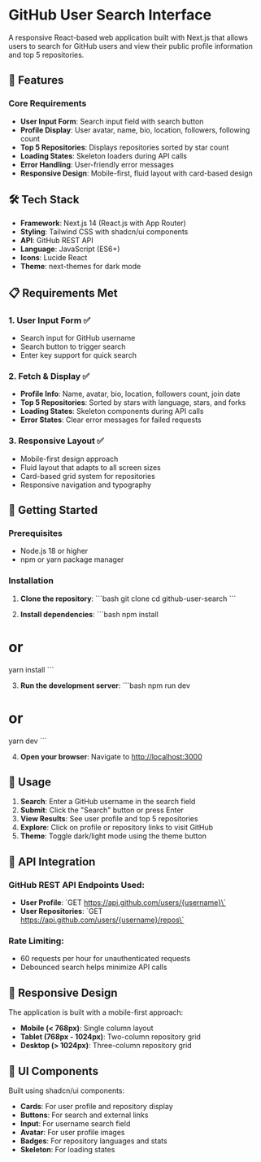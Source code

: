# GitHub User Search Interface

A responsive React-based web application built with Next.js that allows users to search for GitHub users and view their public profile information and top 5 repositories.

## 🚀 Features

### Core Requirements
- **User Input Form**: Search input field with search button
- **Profile Display**: User avatar, name, bio, location, followers, following count
- **Top 5 Repositories**: Displays repositories sorted by star count
- **Loading States**: Skeleton loaders during API calls
- **Error Handling**: User-friendly error messages
- **Responsive Design**: Mobile-first, fluid layout with card-based design

## 🛠️ Tech Stack

- **Framework**: Next.js 14 (React.js with App Router)
- **Styling**: Tailwind CSS with shadcn/ui components
- **API**: GitHub REST API
- **Language**: JavaScript (ES6+)
- **Icons**: Lucide React
- **Theme**: next-themes for dark mode

## 📋 Requirements Met

### 1. User Input Form ✅
- Search input for GitHub username
- Search button to trigger search
- Enter key support for quick search

### 2. Fetch & Display ✅
- **Profile Info**: Name, avatar, bio, location, followers count, join date
- **Top 5 Repositories**: Sorted by stars with language, stars, and forks
- **Loading States**: Skeleton components during API calls
- **Error States**: Clear error messages for failed requests

### 3. Responsive Layout ✅
- Mobile-first design approach
- Fluid layout that adapts to all screen sizes
- Card-based grid system for repositories
- Responsive navigation and typography

## 🚀 Getting Started

### Prerequisites
- Node.js 18 or higher
- npm or yarn package manager

### Installation

1. **Clone the repository**:
\`\`\`bash
git clone <your-repo-url>
cd github-user-search
\`\`\`

2. **Install dependencies**:
\`\`\`bash
npm install
# or
yarn install
\`\`\`

3. **Run the development server**:
\`\`\`bash
npm run dev
# or
yarn dev
\`\`\`

4. **Open your browser**:
Navigate to [http://localhost:3000](http://localhost:3000)

## 📖 Usage

1. **Search**: Enter a GitHub username in the search field
2. **Submit**: Click the "Search" button or press Enter
3. **View Results**: See user profile and top 5 repositories
4. **Explore**: Click on profile or repository links to visit GitHub
5. **Theme**: Toggle dark/light mode using the theme button

## 🔧 API Integration

### GitHub REST API Endpoints Used:
- **User Profile**: \`GET https://api.github.com/users/{username}\`
- **User Repositories**: \`GET https://api.github.com/users/{username}/repos\`

### Rate Limiting:
- 60 requests per hour for unauthenticated requests
- Debounced search helps minimize API calls

## 📱 Responsive Design

The application is built with a mobile-first approach:

- **Mobile (< 768px)**: Single column layout
- **Tablet (768px - 1024px)**: Two-column repository grid
- **Desktop (> 1024px)**: Three-column repository grid

## 🎨 UI Components

Built using shadcn/ui components:
- **Cards**: For user profile and repository display
- **Buttons**: For search and external links
- **Input**: For username search field
- **Avatar**: For user profile images
- **Badges**: For repository languages and stats
- **Skeleton**: For loading states


